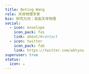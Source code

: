 ```yaml
---
title: Boting Wang
role: 天体物理学家
bio: 研究方向：高能天体物理
social:
  - icon: envelope
    icon_pack: fas
    link: about/#contact
  - icon: twitter
    icon_pack: fab
    link: https://twitter.com/wbtynu
superuser: true
status:
  icon: ☕️
---
```


